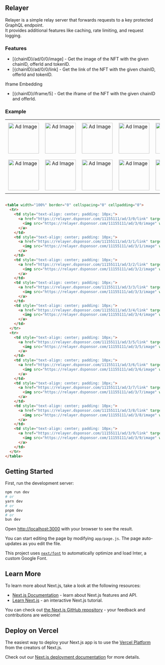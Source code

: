 ## Relayer

Relayer is a simple relay server that forwards requests to a key protected GraphQL endpoint.  
It provides additional features like caching, rate limiting, and request logging.

### Features

- [{chainID}/ad/0/0/image] - Get the image of the NFT with the given chainID, offerId and tokenID.
- [{chainID}/ad/0/0/link] - Get the link of the NFT with the given chainID, offerId and tokenID.

Iframe Embedding

- [{chainID}/iframe/5] - Get the iframe of the NFT with the given chainID and offerId.

### Example

<!-- <table>
    <tr>
        <td>
            <a href="https://relayer.dsponsor.com/11155111/ad/3/0/link">
                <img src="https://relayer.dsponsor.com/11155111/ad/3/0/image" height="50"/>
            </a>
        </td>
        <td>
            <a href="https://relayer.dsponsor.com/11155111/ad/3/1/link">
                <img src="https://relayer.dsponsor.com/11155111/ad/3/1/image" height="50"/>
            </a>     
        </td>
        <td>
            <a href="https://relayer.dsponsor.com/11155111/ad/3/2/link">
                <img src="https://relayer.dsponsor.com/11155111/ad/3/2/image" height="50"/>
            </a>
        </td>
        <td>
            <a href="https://relayer.dsponsor.com/11155111/ad/3/3/link">
                <img src="https://relayer.dsponsor.com/11155111/ad/3/3/image" height="50"/>
            </a>     
        </td>
        <td>
            <a href="https://relayer.dsponsor.com/11155111/ad/3/4/link">
                <img src="https://relayer.dsponsor.com/11155111/ad/3/4/image" height="50"/>
            </a>
        </td>
    </tr>
    <tr>
        <td>
            <a href="https://relayer.dsponsor.com/11155111/ad/3/5/link">
                <img src="https://relayer.dsponsor.com/11155111/ad/3/5/image" height="50"/>
            </a>
        </td>
        <td>
            <a href="https://relayer.dsponsor.com/11155111/ad/3/6/link">
                <img src="https://relayer.dsponsor.com/11155111/ad/3/6/image" height="50"/>
            </a>     
        </td>
        <td>
            <a href="https://relayer.dsponsor.com/11155111/ad/3/7/link">
                <img src="https://relayer.dsponsor.com/11155111/ad/3/7/image" height="50"/>
            </a>
        </td>
        <td>
            <a href="https://relayer.dsponsor.com/11155111/ad/3/8/link">
                <img src="https://relayer.dsponsor.com/11155111/ad/3/8/image" height="50"/>
            </a>     
        </td>
        <td>
            <a href="https://relayer.dsponsor.com/11155111/ad/3/9/link">
                <img src="https://relayer.dsponsor.com/11155111/ad/3/9/image" height="50"/>
            </a>
        </td>
    </tr>
</table> -->

<table width="100%" border="0" cellspacing="0" cellpadding="0">
  <tr>
    <td style="text-align: center; padding: 10px;">
      <a href="https://relayer.dsponsor.com/11155111/ad/3/0/link" target="_blank">
        <img src="https://relayer.dsponsor.com/11155111/ad/3/0/image" width="100" height="100" style="display: block;" alt="Ad Image">
      </a>
    </td>
    <td style="text-align: center; padding: 10px;">
      <a href="https://relayer.dsponsor.com/11155111/ad/3/1/link" target="_blank">
        <img src="https://relayer.dsponsor.com/11155111/ad/3/1/image" width="100" height="100" style="display: block;" alt="Ad Image">
      </a>
    </td>
    <td style="text-align: center; padding: 10px;">
      <a href="https://relayer.dsponsor.com/11155111/ad/3/2/link" target="_blank">
        <img src="https://relayer.dsponsor.com/11155111/ad/3/2/image" width="100" height="100" style="display: block;" alt="Ad Image">
      </a>
    </td>
    <td style="text-align: center; padding: 10px;">
      <a href="https://relayer.dsponsor.com/11155111/ad/3/3/link" target="_blank">
        <img src="https://relayer.dsponsor.com/11155111/ad/3/3/image" width="100" height="100" style="display: block;" alt="Ad Image">
      </a>
    </td>
    <td style="text-align: center; padding: 10px;">
      <a href="https://relayer.dsponsor.com/11155111/ad/3/4/link" target="_blank">
        <img src="https://relayer.dsponsor.com/11155111/ad/3/4/image" width="100" height="100" style="display: block;" alt="Ad Image">
      </a>
    </td>
  </tr>
  <tr>
    <td style="text-align: center; padding: 10px;">
      <a href="https://relayer.dsponsor.com/11155111/ad/3/5/link" target="_blank">
        <img src="https://relayer.dsponsor.com/11155111/ad/3/5/image" width="100" height="100" style="display: block;" alt="Ad Image">
      </a>
    </td>
    <td style="text-align: center; padding: 10px;">
      <a href="https://relayer.dsponsor.com/11155111/ad/3/6/link" target="_blank">
        <img src="https://relayer.dsponsor.com/11155111/ad/3/6/image" width="100" height="100" style="display: block;" alt="Ad Image">
      </a>
    </td>
    <td style="text-align: center; padding: 10px;">
      <a href="https://relayer.dsponsor.com/11155111/ad/3/7/link" target="_blank">
        <img src="https://relayer.dsponsor.com/11155111/ad/3/7/image" width="100" height="100" style="display: block;" alt="Ad Image">
      </a>
    </td>
    <td style="text-align: center; padding: 10px;">
      <a href="https://relayer.dsponsor.com/11155111/ad/3/8/link" target="_blank">
        <img src="https://relayer.dsponsor.com/11155111/ad/3/8/image" width="100" height="100" style="display: block;" alt="Ad Image">
      </a>
    </td>
    <td style="text-align: center; padding: 10px;">
      <a href="https://relayer.dsponsor.com/11155111/ad/3/9/link" target="_blank">
        <img src="https://relayer.dsponsor.com/11155111/ad/3/9/image" width="100" height="100" style="display: block;" alt="Ad Image">
      </a>
    </td>
  </tr>
</table>


```html

<table width="100%" border="0" cellspacing="0" cellpadding="0">
  <tr>
    <td style="text-align: center; padding: 10px;">
      <a href="https://relayer.dsponsor.com/11155111/ad/3/0/link" target="_blank">
        <img src="https://relayer.dsponsor.com/11155111/ad/3/0/image" width="100" height="100" style="display: block;" alt="Ad Image">
      </a>
    </td>
    <td style="text-align: center; padding: 10px;">
      <a href="https://relayer.dsponsor.com/11155111/ad/3/1/link" target="_blank">
        <img src="https://relayer.dsponsor.com/11155111/ad/3/1/image" width="100" height="100" style="display: block;" alt="Ad Image">
      </a>
    </td>
    <td style="text-align: center; padding: 10px;">
      <a href="https://relayer.dsponsor.com/11155111/ad/3/2/link" target="_blank">
        <img src="https://relayer.dsponsor.com/11155111/ad/3/2/image" width="100" height="100" style="display: block;" alt="Ad Image">
      </a>
    </td>
    <td style="text-align: center; padding: 10px;">
      <a href="https://relayer.dsponsor.com/11155111/ad/3/3/link" target="_blank">
        <img src="https://relayer.dsponsor.com/11155111/ad/3/3/image" width="100" height="100" style="display: block;" alt="Ad Image">
      </a>
    </td>
    <td style="text-align: center; padding: 10px;">
      <a href="https://relayer.dsponsor.com/11155111/ad/3/4/link" target="_blank">
        <img src="https://relayer.dsponsor.com/11155111/ad/3/4/image" width="100" height="100" style="display: block;" alt="Ad Image">
      </a>
    </td>
  </tr>
  <tr>
    <td style="text-align: center; padding: 10px;">
      <a href="https://relayer.dsponsor.com/11155111/ad/3/5/link" target="_blank">
        <img src="https://relayer.dsponsor.com/11155111/ad/3/5/image" width="100" height="100" style="display: block;" alt="Ad Image">
      </a>
    </td>
    <td style="text-align: center; padding: 10px;">
      <a href="https://relayer.dsponsor.com/11155111/ad/3/6/link" target="_blank">
        <img src="https://relayer.dsponsor.com/11155111/ad/3/6/image" width="100" height="100" style="display: block;" alt="Ad Image">
      </a>
    </td>
    <td style="text-align: center; padding: 10px;">
      <a href="https://relayer.dsponsor.com/11155111/ad/3/7/link" target="_blank">
        <img src="https://relayer.dsponsor.com/11155111/ad/3/7/image" width="100" height="100" style="display: block;" alt="Ad Image">
      </a>
    </td>
    <td style="text-align: center; padding: 10px;">
      <a href="https://relayer.dsponsor.com/11155111/ad/3/8/link" target="_blank">
        <img src="https://relayer.dsponsor.com/11155111/ad/3/8/image" width="100" height="100" style="display: block;" alt="Ad Image">
      </a>
    </td>
    <td style="text-align: center; padding: 10px;">
      <a href="https://relayer.dsponsor.com/11155111/ad/3/9/link" target="_blank">
        <img src="https://relayer.dsponsor.com/11155111/ad/3/9/image" width="100" height="100" style="display: block;" alt="Ad Image">
      </a>
    </td>
  </tr>
</table>

```


## Getting Started

First, run the development server:

```bash
npm run dev
# or
yarn dev
# or
pnpm dev
# or
bun dev
```

Open [http://localhost:3000](http://localhost:3000) with your browser to see the result.

You can start editing the page by modifying `app/page.js`. The page auto-updates as you edit the file.

This project uses [`next/font`](https://nextjs.org/docs/basic-features/font-optimization) to automatically optimize and load Inter, a custom Google Font.

## Learn More

To learn more about Next.js, take a look at the following resources:

- [Next.js Documentation](https://nextjs.org/docs) - learn about Next.js features and API.
- [Learn Next.js](https://nextjs.org/learn) - an interactive Next.js tutorial.

You can check out [the Next.js GitHub repository](https://github.com/vercel/next.js/) - your feedback and contributions are welcome!

## Deploy on Vercel

The easiest way to deploy your Next.js app is to use the [Vercel Platform](https://vercel.com/new?utm_medium=default-template&filter=next.js&utm_source=create-next-app&utm_campaign=create-next-app-readme) from the creators of Next.js.

Check out our [Next.js deployment documentation](https://nextjs.org/docs/deployment) for more details.
